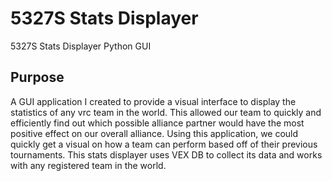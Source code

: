 # 5327S Stats Displayer
5327S Stats Displayer Python GUI

## Purpose
A GUI application I created to provide a visual interface to display the statistics of any vrc team in the world. This allowed our team to quickly and efficiently find out which possible alliance partner would have the most positive effect on our overall alliance. Using this application, we could quickly get a visual on how a team can perform based off of their previous tournaments. This stats displayer uses VEX DB to collect its data and works with any registered team in the world.

